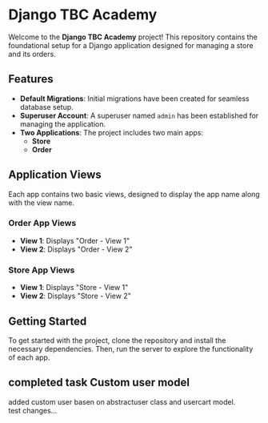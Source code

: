 # Django TBC Academy

Welcome to the **Django TBC Academy** project! This repository contains the foundational setup for a Django application designed for managing a store and its orders.

## Features

- **Default Migrations**: Initial migrations have been created for seamless database setup.
- **Superuser Account**: A superuser named `admin` has been established for managing the application.
- **Two Applications**: The project includes two main apps:
  - **Store**
  - **Order**

## Application Views

Each app contains two basic views, designed to display the app name along with the view name.

### Order App Views
- **View 1**: Displays "Order - View 1"
- **View 2**: Displays "Order - View 2"

### Store App Views
- **View 1**: Displays "Store - View 1"
- **View 2**: Displays "Store - View 2"

## Getting Started

To get started with the project, clone the repository and install the necessary dependencies. Then, run the server to explore the functionality of each app.


## completed task Custom user model
added custom user basen on abstractuser class and usercart model.  
test changes...